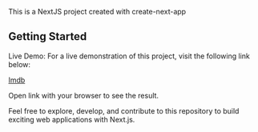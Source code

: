 This is a NextJS project created with create-next-app

## Getting Started


Live Demo: For a live demonstration of this project, visit the following link below:

[Imdb](imdb-next-js.vercel.app) 

Open link with your browser to see the result.

Feel free to explore, develop, and contribute to this repository to build exciting web applications with Next.js.
